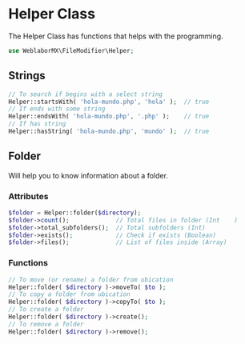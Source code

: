 Helper Class
======

The Helper Class has functions that helps with the programming.
```php
use WeblaborMX\FileModifier\Helper;
```

## Strings
```php
// To search if begins with a select string
Helper::startsWith( 'hola-mundo.php', 'hola' );  // true
// If ends with some string
Helper::endsWith( 'hola-mundo.php', '.php' );    // true
// If has string
Helper::hasString( 'hola-mundo.php', 'mundo' );  // true
```

## Folder
Will help you to know information about a folder.

### Attributes
```php
$folder = Helper::folder($directory); 
$folder->count();             // Total files in folder (Int    )
$folder->total_subfolders();  // Total subfolders (Int)
$folder->exists();            // Check if exists (Boolean)
$folder->files();             // List of files inside (Array)
```

### Functions
```php
// To move (or rename) a folder from ubication
Helper::folder( $directory )->moveTo( $to ); 
// To copy a folder from ubication
Helper::folder( $directory )->copyTo( $to ); 
// To create a folder
Helper::folder( $directory )->create(); 
// To remove a folder
Helper::folder( $directory )->remove(); 
```